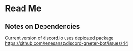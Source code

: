# Read Me

## Notes on Dependencies
Current version of discord.io uses depicated package
https://github.com/renesansz/discord-greeter-bot/issues/44
